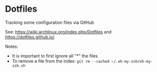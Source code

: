 # Dotfiles
Tracking some configuration files via GitHub

See: https://wiki.archlinux.org/index.php/Dotfiles and https://dotfiles.github.io/

Notes:
- It is important to first ignore all "*" the files
- To remove a file from the index: `git rm --cached ~/.oh-my-zsh/oh-my-zsh.sh`
